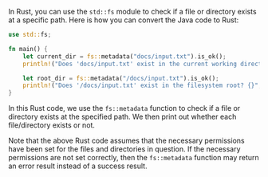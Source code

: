 In Rust, you can use the `std::fs` module to check if a file or directory exists at a specific path. Here is how you can convert the Java code to Rust:
```rust
use std::fs;

fn main() {
    let current_dir = fs::metadata("docs/input.txt").is_ok();
    println!("Does 'docs/input.txt' exist in the current working directory? {}", current_dir,);

    let root_dir = fs::metadata("/docs/input.txt").is_ok();
    println!("Does '/docs/input.txt' exist in the filesystem root? {}", root_dir);
}
```
In this Rust code, we use the `fs::metadata` function to check if a file or directory exists at the specified path. We then print out whether each file/directory exists or not.

Note that the above Rust code assumes that the necessary permissions have been set for the files and directories in question. If the necessary permissions are not set correctly, then the `fs::metadata` function may return an error result instead of a success result.
